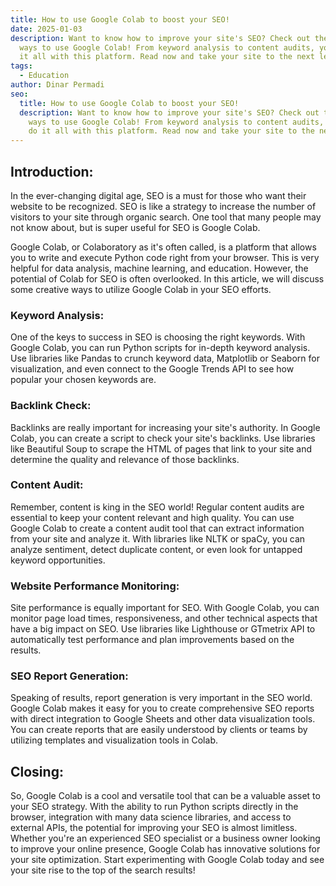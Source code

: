 ```yaml
---
title: How to use Google Colab to boost your SEO!
date: 2025-01-03
description: Want to know how to improve your site's SEO? Check out these fun
  ways to use Google Colab! From keyword analysis to content audits, you can do
  it all with this platform. Read now and take your site to the next level!
tags:
  - Education
author: Dinar Permadi
seo:
  title: How to use Google Colab to boost your SEO!
  description: Want to know how to improve your site's SEO? Check out these fun
    ways to use Google Colab! From keyword analysis to content audits, you can
    do it all with this platform. Read now and take your site to the next level!
---
```


## Introduction:

In the ever-changing digital age, SEO is a must for those who want their website to be recognized. SEO is like a strategy to increase the number of visitors to your site through organic search. One tool that many people may not know about, but is super useful for SEO is Google Colab.

Google Colab, or Colaboratory as it's often called, is a platform that allows you to write and execute Python code right from your browser. This is very helpful for data analysis, machine learning, and education. However, the potential of Colab for SEO is often overlooked. In this article, we will discuss some creative ways to utilize Google Colab in your SEO efforts.

### Keyword Analysis:

One of the keys to success in SEO is choosing the right keywords. With Google Colab, you can run Python scripts for in-depth keyword analysis. Use libraries like Pandas to crunch keyword data, Matplotlib or Seaborn for visualization, and even connect to the Google Trends API to see how popular your chosen keywords are.

### Backlink Check:

Backlinks are really important for increasing your site's authority. In Google Colab, you can create a script to check your site's backlinks. Use libraries like Beautiful Soup to scrape the HTML of pages that link to your site and determine the quality and relevance of those backlinks.

### Content Audit:

Remember, content is king in the SEO world! Regular content audits are essential to keep your content relevant and high quality. You can use Google Colab to create a content audit tool that can extract information from your site and analyze it. With libraries like NLTK or spaCy, you can analyze sentiment, detect duplicate content, or even look for untapped keyword opportunities.

### Website Performance Monitoring:

Site performance is equally important for SEO. With Google Colab, you can monitor page load times, responsiveness, and other technical aspects that have a big impact on SEO. Use libraries like Lighthouse or GTmetrix API to automatically test performance and plan improvements based on the results.

### SEO Report Generation:

Speaking of results, report generation is very important in the SEO world. Google Colab makes it easy for you to create comprehensive SEO reports with direct integration to Google Sheets and other data visualization tools. You can create reports that are easily understood by clients or teams by utilizing templates and visualization tools in Colab.

## Closing:

So, Google Colab is a cool and versatile tool that can be a valuable asset to your SEO strategy. With the ability to run Python scripts directly in the browser, integration with many data science libraries, and access to external APIs, the potential for improving your SEO is almost limitless. Whether you're an experienced SEO specialist or a business owner looking to improve your online presence, Google Colab has innovative solutions for your site optimization. Start experimenting with Google Colab today and see your site rise to the top of the search results!
